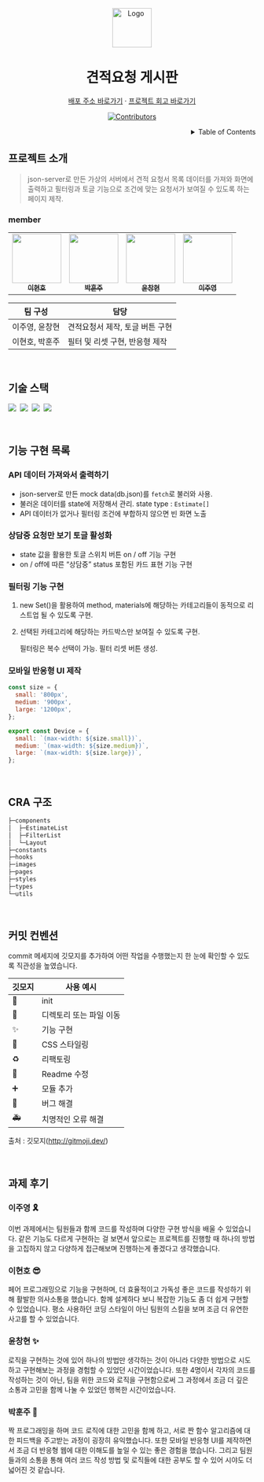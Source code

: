 <!-- PROJECT LOGO -->
<div align="center">
  <img src="https://www.freeiconspng.com/thumbs/document-icon/document-icon-19.png" alt="Logo" width="80" height="80">
  <h1>견적요청 게시판</h1>
  <p>
    <a href="wanted-admin-product.netlify.app/">배포 주소 바로가기</a>
    ·
    <a href="https://devjoylee.github.io/estimate-board/">프로젝트 회고 바로가기</a>
  </p>

[![Contributors][contributors-shield]][contributors-url]

[contributors-shield]: https://img.shields.io/github/contributors/devjoylee/estimate-board.svg?style=for-the-badge
[contributors-url]: https://github.com/devjoylee/estimate-board/graphs/contributors

</div>

<!-- TABLE OF CONTENTS -->
<details align="right">
  <summary>Table of Contents</summary>
    <div><a href="#프로젝트-소개">프로젝트 소개</a></div>
    <div><a href="#기술-스택">기술 스택</a></div>
    <div><a href="#과제-구현-목록">과제 구현 목록</a></div>
    <div><a href="#CRA-구조">CRA 구조</a></div>
    <div><a href="#커밋-컨벤션">커밋 컨벤션</a></div>
    <div><a href="#과제-후기">과제 후기</a></div>
</details>

## 프로젝트 소개

> json-server로 만든 가상의 서버에서 견적 요청서 목록 데이터를 가져와 화면에 출력하고
> 필터링과 토글 기능으로 조건에 맞는 요청서가 보여질 수 있도록 하는 페이지 제작.

### member

<table>
  <tr>
        </td>
      <td align="center">
      <a href="https://github.com/LEEHYUNHO2001"
        ><img
          src="https://avatars.githubusercontent.com/LEEHYUNHO2001"
          width="100px;"
          alt=""
        /><br /><sub><b>이현호</b></sub></a>
    <br />
    </td>
    <td align="center">
      <a href="https://github.com/hoonjoo-park"
        ><img
          src="https://avatars.githubusercontent.com/hoonjoo-park"
          width="100px;"
          alt=""
        /><br /><sub><b>박훈주</b></sub></a
      ><br />
    </td>
    <td align="center">
      <a href="https://github.com/Yoon-CH"
        ><img
          src="https://avatars.githubusercontent.com/Yoon-CH"
          width="100px;"
          alt=""
        /><br /><sub><b>윤창현</b></sub></a
      ><br />
    </td>
    <td align="center">
      <a href="https://github.com/devjoylee"
        ><img
          src="https://avatars.githubusercontent.com/devjoylee"
          width="100px;"
          alt=""
        /><br /><sub><b>이주영</b></sub></a
      ><br />
  </tr>
</table>

| 팀 구성        | 담당                            |
| -------------- | ------------------------------- |
| 이주영, 윤창현 | 견적요청서 제작, 토글 버튼 구현 |
| 이현호, 박훈주 | 필터 및 리셋 구현, 반응형 제작  |

<br/>

## 기술 스택

<img src="https://img.shields.io/badge/html5-E34F26?style=for-the-badge&logo=html5&logoColor=white" style="display:">&nbsp;&nbsp;<img src="https://img.shields.io/badge/css-1572B6?style=for-the-badge&logo=css3&logoColor=white">&nbsp;&nbsp;<img src="https://img.shields.io/badge/typescript-3178C6?style=for-the-badge&logo=typescript&logoColor=white">&nbsp;&nbsp;<img src="https://img.shields.io/badge/react-61DAFB?style=for-the-badge&logo=react&logoColor=black">

<br/>

## 기능 구현 목록

### API 데이터 가져와서 출력하기

- json-server로 만든 mock data(db.json)를 `fetch`로 불러와 사용.
- 불러온 데이터를 state에 저장해서 관리. state type : `Estimate[]`
- API 데이터가 없거나 필터링 조건에 부합하지 않으면 빈 화면 노출

### 상담중 요청만 보기 토글 활성화

- state 값을 활용한 토글 스위치 버튼 on / off 기능 구현
- on / off에 따른 “상담중” status 포함된 카드 표현 기능 구현

### 필터링 기능 구현

1. new Set()을 활용하여 method, materials에 해당하는 카테고리들이 동적으로 리스트업 될 수 있도록 구현.
2. 선택된 카테고리에 해당하는 카드박스만 보여질 수 있도록 구현.

   필터링은 복수 선택이 가능. 필터 리셋 버튼 생성.

### 모바일 반응형 UI 제작

```jsx
const size = {
  small: '800px',
  medium: '900px',
  large: '1200px',
};

export const Device = {
  small: `(max-width: ${size.small})`,
  medium: `(max-width: ${size.medium})`,
  large: `(max-width: ${size.large})`,
};
```

<br/>

## CRA 구조

```bash
├─components
│  ├─EstimateList
│  ├─FilterList
│  └─Layout
├─constants
├─hooks
├─images
├─pages
├─styles
├─types
└─utils
```

<br/>

## 커밋 컨벤션

commit 메세지에 깃모지를 추가하여 어떤 작업을 수행했는지 한 눈에 확인할 수 있도록 직관성을 높였습니다.

| 깃모지 | 사용 예시               |
| ------ | ----------------------- |
| 🎉     | init                    |
| 🚚     | 디렉토리 또는 파일 이동 |
| ✨     | 기능 구현               |
| 💄     | CSS 스타일링            |
| ♻️     | 리팩토링                |
| 📝     | Readme 수정             |
| ➕     | 모듈 추가               |
| 🐛     | 버그 해결               |
| 🚑️    | 치명적인 오류 해결      |

출처 : 깃모지(http://gitmoji.dev/)

<br/>

## 과제 후기

### 이주영 🎗

이번 과제에서는 팀원들과 함께 코드를 작성하며 다양한 구현 방식을 배울 수 있었습니다. 같은 기능도 다르게 구현하는 걸 보면서 앞으로는 프로젝트를 진행할 때 하나의 방법을 고집하지 않고 다양하게 접근해보며 진행하는게 좋겠다고 생각했습니다.

### 이현호 😎

페어 프로그래밍으로 기능을 구현하며, 더 효율적이고 가독성 좋은 코드를 작성하기 위해 활발한 의사소통을 했습니다. 함께 설계하다 보니 복잡한 기능도 좀 더 쉽게 구현할 수 있었습니다. 평소 사용하던 코딩 스타일이 아닌 팀원의 스킬을 보며 조금 더 유연한 사고를 할 수 있었습니다.

### 윤창현 ✨

로직을 구현하는 것에 있어 하나의 방법만 생각하는 것이 아니라 다양한 방법으로 시도하고 구현해보는 과정을 경험할 수 있었던 시간이었습니다. 또한 4명이서 각자의 코드를 작성하는 것이 아닌, 팀을 위한 코드와 로직을 구현함으로써 그 과정에서 조금 더 깊은 소통과 고민을 함께 나눌 수 있었던 행복한 시간이었습니다.

### 박훈주 🐯

짝 프로그래밍을 하며 코드 로직에 대한 고민을 함께 하고, 서로 짠 함수 알고리즘에 대한 피드백을 주고받는 과정이 굉장히 유익했습니다. 또한 모바일 반응형 UI를 제작하면서 조금 더 반응형 웹에 대한 이해도를 높일 수 있는 좋은 경험을 했습니다. 그리고 팀원들과의 소통을 통해 여러 코드 작성 방법 및 로직들에 대한 공부도 할 수 있어 시야도 더 넓어진 것 같습니다.
